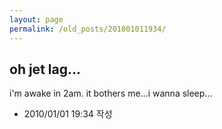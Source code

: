 ```yaml
---
layout: page
permalink: /old_posts/201001011934/
---
```


## oh jet lag...

i'm awake in 2am. it bothers me...i wanna sleep...



- 2010/01/01 19:34 작성